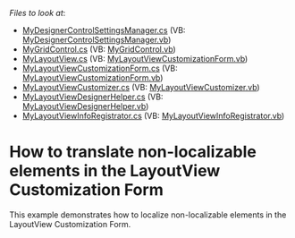 <!-- default file list -->
*Files to look at*:

* [MyDesignerControlSettingsManager.cs](./CS/TemplateCardCaptionLocalization/MyDesignerControlSettingsManager.cs) (VB: [MyDesignerControlSettingsManager.vb](./VB/TemplateCardCaptionLocalization/MyDesignerControlSettingsManager.vb))
* [MyGridControl.cs](./CS/TemplateCardCaptionLocalization/MyGridControl.cs) (VB: [MyGridControl.vb](./VB/TemplateCardCaptionLocalization/MyGridControl.vb))
* [MyLayoutView.cs](./CS/TemplateCardCaptionLocalization/MyLayoutView.cs) (VB: [MyLayoutViewCustomizationForm.vb](./VB/TemplateCardCaptionLocalization/MyLayoutViewCustomizationForm.vb))
* [MyLayoutViewCustomizationForm.cs](./CS/TemplateCardCaptionLocalization/MyLayoutViewCustomizationForm.cs) (VB: [MyLayoutViewCustomizationForm.vb](./VB/TemplateCardCaptionLocalization/MyLayoutViewCustomizationForm.vb))
* [MyLayoutViewCustomizer.cs](./CS/TemplateCardCaptionLocalization/MyLayoutViewCustomizer.cs) (VB: [MyLayoutViewCustomizer.vb](./VB/TemplateCardCaptionLocalization/MyLayoutViewCustomizer.vb))
* [MyLayoutViewDesignerHelper.cs](./CS/TemplateCardCaptionLocalization/MyLayoutViewDesignerHelper.cs) (VB: [MyLayoutViewDesignerHelper.vb](./VB/TemplateCardCaptionLocalization/MyLayoutViewDesignerHelper.vb))
* [MyLayoutViewInfoRegistrator.cs](./CS/TemplateCardCaptionLocalization/MyLayoutViewInfoRegistrator.cs) (VB: [MyLayoutViewInfoRegistrator.vb](./VB/TemplateCardCaptionLocalization/MyLayoutViewInfoRegistrator.vb))
<!-- default file list end -->
# How to translate non-localizable elements in the LayoutView Customization Form


<p>This example demonstrates how to localize non-localizable elements in the LayoutView Customization Form.</p>

<br/>


